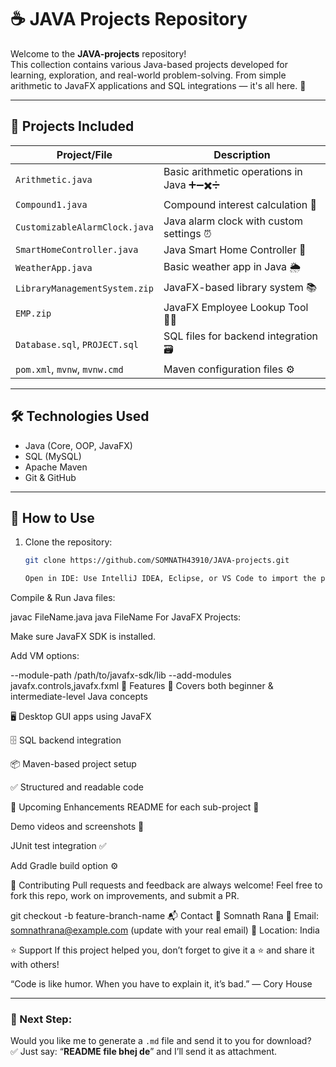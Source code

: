 # ☕ JAVA Projects Repository

Welcome to the **JAVA-projects** repository!  
This collection contains various Java-based projects developed for learning, exploration, and real-world problem-solving. From simple arithmetic to JavaFX applications and SQL integrations — it's all here. 🚀

---

## 📁 Projects Included

| Project/File                         | Description                             |
|-------------------------------------|-----------------------------------------|
| `Arithmetic.java`                   | Basic arithmetic operations in Java ➕➖✖️➗ |
| `Compound1.java`                    | Compound interest calculation 🧮         |
| `CustomizableAlarmClock.java`       | Java alarm clock with custom settings ⏰ |
| `SmartHomeController.java`          | Java Smart Home Controller 🏡           |
| `WeatherApp.java`                   | Basic weather app in Java 🌦️            |
| `LibraryManagementSystem.zip`       | JavaFX-based library system 📚          |
| `EMP.zip`                           | JavaFX Employee Lookup Tool 🧑‍💼         |
| `Database.sql`, `PROJECT.sql`       | SQL files for backend integration 🗃️     |
| `pom.xml`, `mvnw`, `mvnw.cmd`       | Maven configuration files ⚙️            |

---

## 🛠️ Technologies Used

- Java (Core, OOP, JavaFX)
- SQL (MySQL)
- Apache Maven
- Git & GitHub

---

## 📌 How to Use

1. Clone the repository:
   ```bash
   git clone https://github.com/SOMNATH43910/JAVA-projects.git

   Open in IDE: Use IntelliJ IDEA, Eclipse, or VS Code to import the project.

Compile & Run Java files:

javac FileName.java
java FileName
For JavaFX Projects:

Make sure JavaFX SDK is installed.

Add VM options:

--module-path /path/to/javafx-sdk/lib --add-modules javafx.controls,javafx.fxml
🚀 Features
🔢 Covers both beginner & intermediate-level Java concepts

🖥️ Desktop GUI apps using JavaFX

🗄️ SQL backend integration

📦 Maven-based project setup

✅ Structured and readable code

📅 Upcoming Enhancements
 README for each sub-project 📄

 Demo videos and screenshots 📸

 JUnit test integration ✅

 Add Gradle build option ⚙️

🤝 Contributing
Pull requests and feedback are always welcome!
Feel free to fork this repo, work on improvements, and submit a PR.

git checkout -b feature-branch-name
📬 Contact
👤 Somnath Rana
📧 Email: somnathrana@example.com (update with your real email)
📍 Location: India

⭐ Support
If this project helped you, don’t forget to give it a ⭐ and share it with others!

“Code is like humor. When you have to explain it, it’s bad.” — Cory House


---

### 🔧 Next Step:

Would you like me to generate a `.md` file and send it to you for download?  
✅ Just say: “**README file bhej de**” and I’ll send it as attachment.
